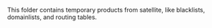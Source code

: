 This folder contains temporary products from satellite, like blacklists, domainlists, and routing tables.